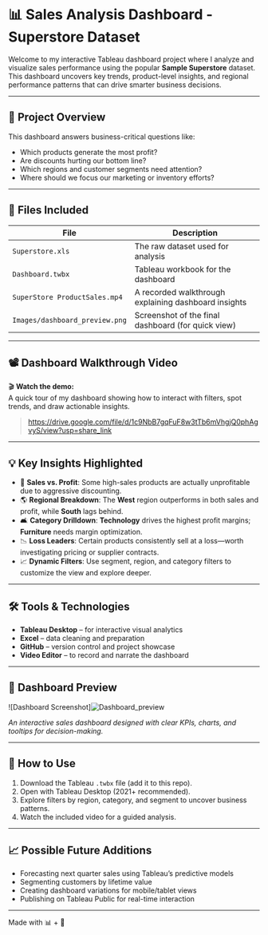 # 📊 Sales Analysis Dashboard - Superstore Dataset

Welcome to my interactive Tableau dashboard project where I analyze and visualize sales performance using the popular **Sample Superstore** dataset. This dashboard uncovers key trends, product-level insights, and regional performance patterns that can drive smarter business decisions.

---

## 📌 Project Overview

This dashboard answers business-critical questions like:

- Which products generate the most profit?
- Are discounts hurting our bottom line?
- Which regions and customer segments need attention?
- Where should we focus our marketing or inventory efforts?

---

## 📂 Files Included

| File | Description |
|------|-------------|
| `Superstore.xls` | The raw dataset used for analysis |
| `Dashboard.twbx` | Tableau workbook for the dashboard |
| `SuperStore ProductSales.mp4` | A recorded walkthrough explaining dashboard insights |
| `Images/dashboard_preview.png` | Screenshot of the final dashboard (for quick view) |

---

## 📽️ Dashboard Walkthrough Video

🎬 **Watch the demo:**  
A quick tour of my dashboard showing how to interact with filters, spot trends, and draw actionable insights.

> https://drive.google.com/file/d/1c9NbB7gqFuF8w3tTb6mVhgjQ0phAgvyS/view?usp=share_link

---

## 💡 Key Insights Highlighted

- 📍 **Sales vs. Profit**: Some high-sales products are actually unprofitable due to aggressive discounting.
- 🌎 **Regional Breakdown**: The **West** region outperforms in both sales and profit, while **South** lags behind.
- 🛋️ **Category Drilldown**: **Technology** drives the highest profit margins; **Furniture** needs margin optimization.
- 📉 **Loss Leaders**: Certain products consistently sell at a loss—worth investigating pricing or supplier contracts.
- 📈 **Dynamic Filters**: Use segment, region, and category filters to customize the view and explore deeper.

---

## 🛠 Tools & Technologies

- **Tableau Desktop** – for interactive visual analytics
- **Excel** – data cleaning and preparation
- **GitHub** – version control and project showcase
- **Video Editor** – to record and narrate the dashboard

---

## 📸 Dashboard Preview

![Dashboard Screenshot]![Dashboard_preview](https://github.com/user-attachments/assets/a2920c34-7a0e-44de-bbc9-26eef64db0bb)

*An interactive sales dashboard designed with clear KPIs, charts, and tooltips for decision-making.*

---

## 🚀 How to Use

1. Download the Tableau `.twbx` file (add it to this repo).
2. Open with Tableau Desktop (2021+ recommended).
3. Explore filters by region, category, and segment to uncover business patterns.
4. Watch the included video for a guided analysis.

---

## 📈 Possible Future Additions

- Forecasting next quarter sales using Tableau’s predictive models
- Segmenting customers by lifetime value
- Creating dashboard variations for mobile/tablet views
- Publishing on Tableau Public for real-time interaction

---

Made with 📊 + 💙  
